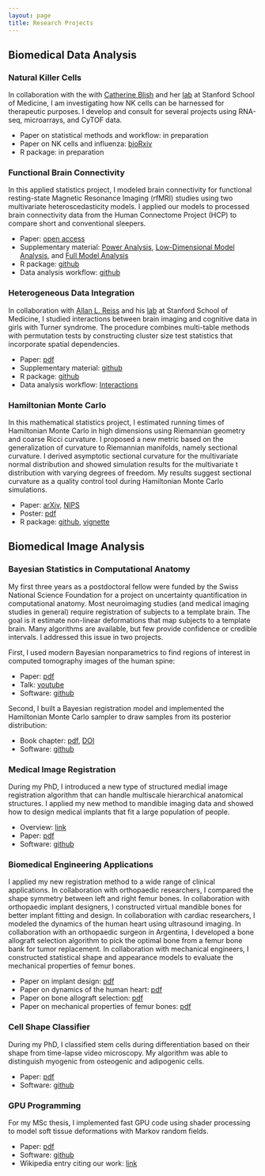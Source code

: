 ```yaml
---
layout: page
title: Research Projects
---
```


## Biomedical Data Analysis

### Natural Killer Cells

In collaboration with the with [Catherine Blish](https://med.stanford.edu/profiles/catherine-blish) and her [lab](https://sites.stanford.edu/blishlab/) at Stanford School of Medicine, I am investigating how NK cells can be harnessed for therapeutic purposes. I develop and consult for several projects using RNA-seq, microarrays, and CyTOF data.

* Paper on statistical methods and workflow: in preparation
* Paper on NK cells and influenza: [bioRxiv](https://doi.org/10.1101/148528)
* R package: in preparation

### Functional Brain Connectivity

In this applied statistics project, I modeled brain connectivity for functional resting-state Magnetic Resonance Imaging (rfMRI) studies using two multivariate heteroscedasticity models. I applied our models to processed brain connectivity data from the Human Connectome Project (HCP) to compare short and conventional sleepers.

* Paper: [open access](https://doi.org/10.3389/fnins.2017.00696)
* Supplementary material: [Power Analysis](https://christofseiler.github.io/CovRegFC_HCP/Power.html), [Low-Dimensional Model Analysis](https://christofseiler.github.io/CovRegFC_HCP/Low_Dimensional.html), and [Full Model Analysis](https://christofseiler.github.io/CovRegFC_HCP/Full.html)
* R package: [github](https://github.com/ChristofSeiler/CovRegFC)
* Data analysis workflow: [github](https://github.com/ChristofSeiler/CovRegFC_HCP)

### Heterogeneous Data Integration

In collaboration with [Allan L. Reiss](https://med.stanford.edu/profiles/allan-reiss) and his [lab](http://cibsr.stanford.edu/) at Stanford School of Medicine, I studied interactions between brain imaging and cognitive data in girls with Turner syndrome. The procedure combines multi-table methods with permutation tests by constructing cluster size test statistics that incorporate spatial dependencies.

* Paper: [pdf](https://christofseiler.github.io/braincog/BrainCognitionArticle_Neuroinformatics.pdf)
* Supplementary material: [github](https://github.com/ChristofSeiler/braincog_manuscript)
* R package: [github](https://github.com/ChristofSeiler/braincog)
* Data analysis workflow: [Interactions](https://christofseiler.github.io/braincog/supplementary_materials/Interactions_2.html)

### Hamiltonian Monte Carlo

In this mathematical statistics project, I estimated running times of Hamiltonian Monte Carlo in high dimensions using Riemannian geometry and coarse Ricci curvature. I proposed a new metric based on the generalization of curvature to Riemannian manifolds, namely sectional curvature. I derived asymptotic sectional curvature for the multivariate normal distribution and showed simulation results for the multivariate t distribution with varying degrees of freedom. My results suggest sectional curvature as a quality control tool during Hamiltonian Monte Carlo simulations.

* Paper: [arXiv](http://arxiv.org/abs/1407.1114), [NIPS](http://papers.nips.cc/paper/5500-positive-curvature-and-hamiltonian-monte-carlo.pdf)
* Poster: [pdf](https://christofseiler.github.io/NIPS-Poster.pdf)
* R package: [github](https://github.com/ChristofSeiler/curvature), [vignette](https://christofseiler.github.io/vignettes/curvature.html)

## Biomedical Image Analysis

### Bayesian Statistics in Computational Anatomy

My first three years as a postdoctoral fellow were funded by the Swiss National Science Foundation for a project on uncertainty quantification in computational anatomy. Most neuroimaging studies (and medical imaging studies in general) require registration of subjects to a template brain. The goal is it estimate non-linear deformations that map subjects to a template brain. Many algorithms are available, but few provide confidence or credible intervals. I addressed this issue in two projects.

First, I used modern Bayesian nonparametrics to find regions of interest in computed tomography images of the human spine:

* Paper: [pdf](https://hal.inria.fr/hal-00847185/document)
* Talk: [youtube](https://www.youtube.com/watch?v=KZO-EaJ6Qrc)
* Software: [github](https://github.com/ChristofSeiler/BayesianNonparametrics.git)

Second, I built a Bayesian registration model and implemented the Hamiltonian Monte Carlo sampler to draw samples from its posterior distribution:

* Book chapter: [pdf](https://christofseiler.github.io/Preprint_Bayesian_CA.pdf), [DOI](https://www.elsevier.com/books/statistical-shape-and-deformation-analysis/zheng/978-0-12-810493-4)
* Software: [github](https://github.com/ChristofSeiler/BayesianImageRegistration)

### Medical Image Registration

During my PhD, I introduced a new type of structured medial image registration algorithm that can handle multiscale hierarchical anatomical structures. I applied my new method to mandible imaging data and showed how to design medical implants that fit a large population of people.

* Overview: [link](https://christofseiler.github.io/phd)
* Paper: [pdf](http://www.inria.fr/sophia/asclepios/Publications/Christof.Seiler/SeilerPolyaffineTransformationTreesMedIA2012.pdf)
* Software: [github](https://github.com/ChristofSeiler/PolyaffineTransformationTrees.git)

### Biomedical Engineering Applications

I applied my new registration method to a wide range of clinical applications. In collaboration with orthopaedic researchers, I compared the shape symmetry between left and right femur bones. In collaboration with orthopaedic implant designers, I constructed virtual mandible bones for better implant fitting and design. In collaboration with cardiac researchers, I modeled the dynamics of the human heart using ultrasound imaging. In collaboration with an orthopaedic surgeon in Argentina, I developed a bone allograft selection algorithm to pick the optimal bone from a femur bone bank for tumor replacement. In collaboration with mechanical engineers, I constructed statistical shape and appearance models to evaluate the mechanical properties of femur bones.

* Paper on implant design: [pdf](http://www.mauricioreyes.me/Publications/BouMiccai2012.pdf)
* Paper on dynamics of the human heart: [pdf](http://hal.inria.fr/hal-00840041/PDF/MICCAI_mcleod_2013.pdf)
* Paper on bone allograft selection: [pdf](http://www-sop.inria.fr/asclepios/Publications/Christof.Seiler/RitaccoSeilerCTB2012.pdf)
* Paper on mechanical properties of femur bones: [pdf](http://www.mauricioreyes.me/Publications/BonarettiMEP2014.pdf)

### Cell Shape Classifier

During my PhD, I classified stem cells during differentiation based on their shape from time-lapse video microscopy. My algorithm was able to distinguish myogenic from osteogenic and adipogenic cells.

* Paper: [pdf](https://pdfs.semanticscholar.org/a1f2/856b339318fd751d77a9cde70ffc07d9e863.pdf)
* Software: [github](https://github.com/ChristofSeiler/CellShapeClassifier)

### GPU Programming

For my MSc thesis, I implemented fast GPU code using shader processing to model soft tissue deformations with Markov random fields.

* Paper: [pdf](https://christofseiler.github.io/PaperHMRFDeformationGPU.pdf)
* Software: [github](https://github.com/ChristofSeiler/SoftTissueDeformations.git)
* Wikipedia entry citing our work: [link](https://en.wikipedia.org/wiki/Write-only_memory_(engineering)#cite_ref-7)
